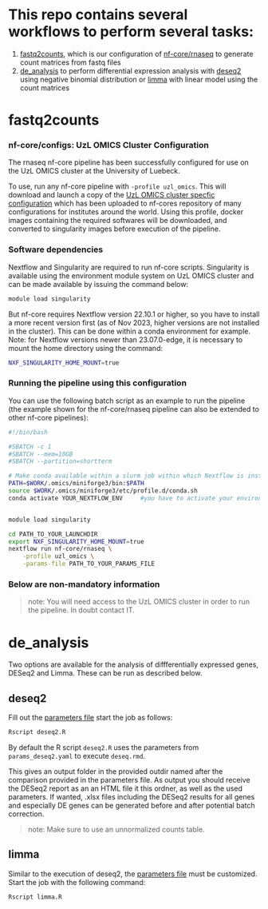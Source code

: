 # This repo contains several workflows to perform several tasks:

1. [fastq2counts](#fastq2counts), which is our configuration of [nf-core/rnaseq](https://nf-co.re/rnaseq/3.12.0) to generate count matrices from fastq files
2. [de_analysis](#de_analysis) to perform differential expression analysis with [deseq2](#deseq2)  using negative binomial distribution or [limma](#limma)  with linear model using the count matrices

# <a name ="fastq2counts"></a> fastq2counts

### nf-core/configs: UzL OMICS Cluster Configuration

The rnaseq nf-core pipeline has been successfully configured for use on the UzL OMICS cluster at the University of Luebeck.

To use, run any nf-core pipeline with `-profile uzl_omics`. This will download and launch a copy of the [UzL OMICS cluster specfic configuration](fastq2counts/uzl_omics_nf-core.config) which has been uploaded to nf-cores repository of many configurations for institutes around the world. Using this profile, docker images containing the required softwares will be downloaded, and converted to singularity images before execution of the pipeline.

### Software dependencies

Nextflow and Singularity are required to run nf-core scripts. Singularity is available using the environment module system on UzL OMICS cluster and can be made available by issuing the command below:

```bash
module load singularity
```

But nf-core requires Nextflow version 22.10.1 or higher, so you have to install a more recent version first (as of Nov 2023, higher versions are not installed in the cluster). This can be done within a conda environment for example. Note: for Nextflow versions newer than 23.07.0-edge, it is necessary to mount the home directory using the command:

```bash
NXF_SINGULARITY_HOME_MOUNT=true
```

### Running the pipeline using this configuration

You can use the following batch script as an example to run the pipeline (the example shown for the nf-core/rnaseq pipeline can also be extended to other nf-core pipelines):

```bash
#!/bin/bash

#SBATCH -c 1
#SBATCH --mem=10GB
#SBATCH --partition=shortterm

# Make conda available within a slurm job within which Nextflow is installed
PATH=$WORK/.omics/miniforge3/bin:$PATH
source $WORK/.omics/miniforge3/etc/profile.d/conda.sh
conda activate YOUR_NEXTFLOW_ENV     #you have to activate your environment with a Nextflow version 22.10.1 or higher


module load singularity

cd PATH_TO_YOUR_LAUNCHDIR
export NXF_SINGULARITY_HOME_MOUNT=true
nextflow run nf-core/rnaseq \
    -profile uzl_omics \
    -params-file PATH_TO_YOUR_PARAMS_FILE
```

### Below are non-mandatory information

> note:
> You will need access to the UzL OMICS cluster in order to run the pipeline. In doubt contact IT.

# <a name ="de_analysis"></a> de_analysis
Two options are available for the analysis of diffferentially expressed genes, DESeq2 and Limma. These can be run as described below.

## <a name ="deseq2"></a> deseq2

Fill out the [parameters file](./deseq2/drafts_Finja/params_deseq2.yaml) start the job as follows:

```bash
Rscript deseq2.R
```

By default the R script `deseq2.R` uses the parameters from `params_deseq2.yaml` to execute `deseq.rmd`.

This gives an output folder in the provided outdir named after the comparison provided in the parameters file.
As output you should receive the DESeq2 report as an an HTML file it this ordner, as well as the used parameters.
If wanted, .xlsx files including the DESeq2 results for all genes and especially DE genes can be generated before and after potential batch correction.

> note:
> Make sure to use an unnormalized counts table.

## <a name ="limma"></a> limma

Similar to the execution of deseq2, the [parameters file](./limma/params_limma.yaml) must be customized. Start the job with the following command:

```bash
Rscript limma.R
```

